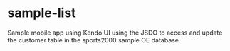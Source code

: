 # sample-list
Sample mobile app using Kendo UI using the JSDO to access and update the customer table in the sports2000 sample OE database.
